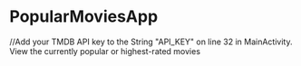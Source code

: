 # PopularMoviesApp
//Add your TMDB API key to the String "API_KEY" on line 32 in MainActivity.
View the currently popular or highest-rated movies
